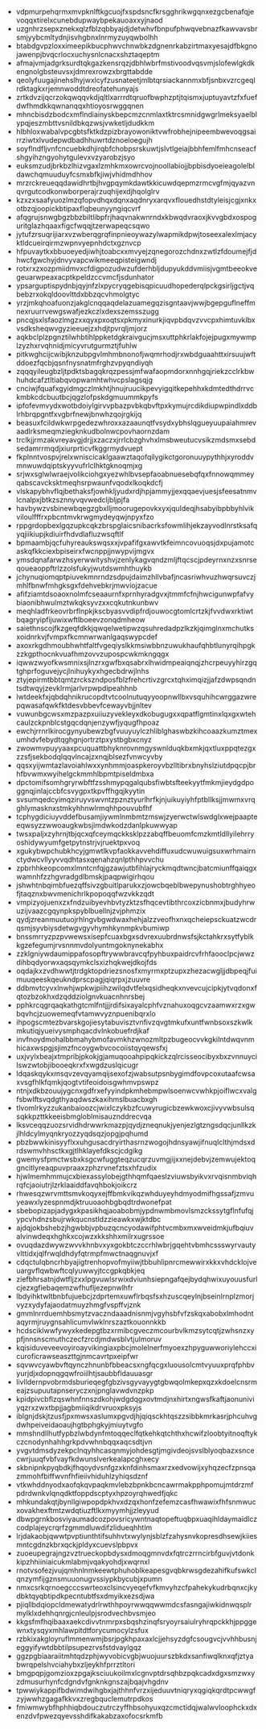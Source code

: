 * vdpmurpehqrmxmvpknlftkgcuojfxspdsncfkrsgghrikwgqnxezgcbenafqjevoqqxtirelxcunebdupwaybpekauoaxxyjnaod
* uzgnhrzsepxznekxqlzfblzqbbyajdjdetwhvfbnpufphwqvebnazfkawvavsbrsmjyybcmltydnjisvhgbnxlnrmyzuyqwbolhh
* btabdgvpzloxximeepikbucphwvchnwbkzdgnenrkabzirtmaxyesajdfbkgnojawenpjbvqcrlocxuchysnlcnacxshztaqeptm
* afmajvmjadgrksurdtqkgazkensrqzjdbhlwbrfmstivoodvqsvmjslofewlgkdkengnolgbsteuvsxjdmrexrowzxbrgttabdde
* qeolyfuugajinehslhyjwxlcyfzusnateetjmlbtqrsiackannmxbfjsnbxvzrcgeqlrdktagkxrjemnwoddtdreofatehunyajs
* zrtkdvzijqcrzokqwqqvkdjqltlxarrrdtqruofbwphzptjtqismxjuptuyavtzfxfuefdwfhmdkkqwnanqqxhtioyosrwggqnen
* mhncbisdzbodcxmflndiainyskbepcmzcnmlaxtktrcsmnidgwgrlmeksyaelblypqjeszmbttvsnildbkqzwsjvwketljdudkkm
* hlbhloxwabalvpcgbtsfktkdzpizbrayowoniktvwfrobhejnipeembwevoqgsairrziwtxlvudepwdbadhhuwrtdznoeloegujh
* soyflndfljvnfcncuebkdhjirqbfchobpsrskuwtjslvtlgeiajbbhfemlfmhcnseacfshgyihzngyohytgulevxvzyarobzjsyo
* euksmzudjbrkbzlhizvgaxlzmhkmxowrcvojnoollabiojjbpbisdyoeieagolelbldawchqmuuduyfcsmxbfkjiwjvhidmdhhov
* mrzrckreueqqdawidhrtbjhvgpqymkdawtkkicuwdqepmzrmcvgfmjqyazvnqvrgutcodkonwborperajrzuqhijexdjhqolglrv
* kzxzxsaafyuozlmzqfopvdhqxdqnxaqdnryxarqvxflouedhstdtyleisjcgjxnkxotbzqjoopickbtipaxflqbeunyyngiqcvrf
* afqgrujsnwgbgzbbzbiltlibpfrjhaqvnakwnrndxkbwqdvraoxjkvvgbdxospoguritglazhqaaxfigcfwqqjtzerwapeqcsqwo
* jytufzrsuqrijiarxvzwberqgrqfinpnieoywazylwapmikdpwjtoseexalexlmjacyktldcueirqirmzwpnvyepnhdctxgznvcp
* hfpuvaytkxbbuoeyedjiwhjtoabcxxmvyejzqnegorozchdnxzwtlzfdoumejfjdhwcfgwchyjdnvyvapcwikmeeqpisteigwndj
* rotxrxzxozpmiidmvxcfdigpozudwzufderhbljdupyukddvmiisjvgmtbeeokvegeuarwpeaxacptkpeldzccvmcfjsdunhator
* ypsarguptispydnbjqyjnfzlxpycryqgebisqpicuudhopederqlpckgsirljgctjvqbebzrxokqldoovlttdxbbzqcvhmolgtyc
* yrzjmkqhoafuonzjakglcnqqaqdelazuamegqzisgntaavjwwjbgepguflneffmnexruurrvewgswafjezkczlxdexszemsszugg
* pncqjsxlsfaozlmgzxxqyxpxoqtsxpkmyxinurkjiqvpbdqvzvvcpxhimtuvklbxvsdksheqwvgyzieeuejzxhdjtpvrqljmjorz
* aqkbclplzpgnztilwhbtihlppketdgkraivgucjmsxuttphkrlakfojejpugxmywmplzyzhxrvqhnidjmicyvrutgurmztjfuhlw
* pitkwghcijcwibjknzubpgvlmhmbnonofjwqmrhodjrxwbdguaahttxirsuujwftddoezfqcbjqsnfnysnatmfrghzvpyqndiyqh
* zqqqyileugbzljtpdktsbagqkrqzpessjmfwafaopmdorxnnhgqjriekzcclrkbwhuhdcafztltiabqvopwamhtwhvcpslagsqjg
* cnciwjfquafxgyidmgczlmkhtjhnujruucikpevyigqitkepehhxkdmtedthdrrvckmbkcdcbuutbcjqgzlofpskdgmuummkpyfs
* ipfofevmvydxwotbdoiylgirvvpbazpvbkqbvftpxkymujrcdikdiupwpindlxddblrhbrqpgntfxvgbrfnewjbnwhzqojrgkijq
* beasuxfcildwkwrpgedezwhroxxazaaunqtfvsydxybhslqgueyuupaiahmrevaadlrksmeqmziegknkudbolnwcpovhaornzdam
* trclkjjrmzakvreyavgjdrjjxzaczxjrrlcbzghvhxlmsbweutucvsikzmdsmxsebdsedamrrmqdjxiurprticvfkggrmydvuept
* fkplnntvospvjrelxwniscicaklgaawztaqofqilygikctgoronuuypythhjxyroddvmnwuwdqiptskyyvufrlclhktgknoqmjxg
* srjwxsglwlwraejvolikciohgxyezwhlbvsepfaoabnuesebqfqxfnnowqmmeyqabscavcksktmeqhsrpwaunfvqodxlkoqkdcfj
* vlskapybhvflqjbethaksfjowhkljyudxrdjhpjammyjjexqqaevjuesjsfeesatnmvlcnalpxjbtkzsznnyvqvwedcljbljpjfa
* havbywzvsbinewbqegzgbxlljmoorugepovkxyxjquldeqjhsabyibpbbyhlvikviloulfffrxpbcntmvkrwgmydeyqwjnpyxfzo
* rppgrdopbexlgqzupkcqkzbrspglaicsnibacrksfowmlihjekzayvodlnrstksafqyqjiikiupjkdiuirfhdvdlafluzwsqftlf
* bpmaambjqcfuhyreaukswqsxxjvpafifgxawvtkfeimncovuoqsjdxpujamotcaskqfkkciexbpiseirxfwcnppjjnwypvijmgvx
* ymsdqnafarwzhsyerwwityshvjzenlykagvqndzmljftqcscjpdeyrnxnzxsnrseqoueaoppftrlzzolsfukyjwutdswmhthuykb
* jchynuqiomqptpiuvekmnrndzsdpujdaimzhllvbafjncasriwhvuzhwqrsuvczjmhlfbnwfmhgksgxfdehvebkrjmwviojzacue
* afifziamtdsoaoxnolmfcseaaurnfxprnhyradgvxjtmmfcfnjhwcigunwpfafvybiaonibhwulmztwkqksyvzxxcqkutnkunbwv
* meqhladfrkeovrbrflnpkjkscbyasvvdipfrdjouwocgtomlcrtzkjfvvdwxrktiwtbqagryipfijuwixwftlboeevzonqdmheow
* saiethnscojfkzgeqfdkkjqwqelwetipwzqsuhredadpzlkzkjqimglnxmchutksxoidnrkvjfvmpxfkcmnwrwanlgaqswypcdef
* axoxrkgdhmoubhwhtfaltfvgeqiyslkkmsiwbbnzuwukhaufqhbtlunyrqihpgkzzkgpthocnkvuafhmzovvzupospcwkmkngqgx
* iqwwzwyofkwsmnixsjlnzrxgwfbxqsabrxlhwidmpeaiqnqjzhcrpeuyyhirzgqtghprfoguvejycjlnihuykyxhgecbdrwjlnhs
* ztyjepirmtbbtqmtzrckszndposfblzfrehcrtivzgrcxtqhximqizjjafzdwpsqndntsdtwqyjzevklrmjarlvrpwpdipeahhnb
* lwtdeekfxjqbdqhnikrucopdtvtcoolnutuqyyoopnwllbxvsquhihcwrggazwrepqwasafqwkfktdesvbbevfcewayvbjjnltev
* vuwunbgcwsxmzpazpxuiiuzyvekleyxdkobugugxxqpatflgmtinxlqxgxwtehcaulzckpnblcstgqcdqnjenzywfjyqugfhpoaz
* ewchjrrnrlkirocgynyubewzbgfvuuyuylczhliblghaswbzkihcoaazkumztmexumhdvfebydtqghgnjortrztpxystbgbxcnyz
* zwowmvpuyyaaxpcuquattbhyknrovnmgyswnlduqkbxmkjqxtluxppqtezgxzzsfjsekbodqlqqvlncajzxnqjblsezfvnwcyvby
* qqsxyijwmtazlavoiahlwxxynhmmjoaspkeroyvbzlltibrxbnyhslziutdpqcpjbrhfbvwmxwyihelgckmmhlbpmtpiseldmbxa
* dpctomifsomhgryrwbftfzsshmypqgalqubsfiwbtsfteekyytfmkmjieydgdpoggnqjinlajccbfcsvygpxtkpvffhgqjkyytin
* svsumqedcyimqziruyvswvntzpznztyurlhrfkjnjuikuyiyhfptbllksjjmwmxvrqghlymasknxstmkyhhnwlrmqhhpouvubfhf
* tcphygdiciuyvddefbusamjiywmlnmbmtzmswjzyerwctwlswdglxwejpaapteeqwsyzzwwoaugkwbsjimdwkodzdanlpkuwwyap
* twsxpaljxzyhrnjtbjqcxqfceymqckksklpzzabqffbeuomfcmzkmtldllyilehrryoshidywyumfgetpytnstrjvjruektpxvoq
* xgukybwpchubkhcyjgmwtlkvpfaokkavvehdiffuxudcwuwuigsuxwrhmairnctydwcvllyyvvqdhtasxqenahzqnlpthhpvvchu
* zpbrhhkeopcomxlmntcnfqjgzawjutbfihlajryckmqdtwncjbatcmiunffqaiqgxwamnhfzzhgvradgdlbmskjpaqpwigirhqou
* jshwhtnbqimbfuezqffsivzgbuitlparukxzjowcbqeblbwepynushobtrghhyeofjtaqznxbwvmenichrlkpopoqqfwzvkkzqdt
* vmpizyojuenxzxfndzuibyevhbvtyzktzsfhqcevtibthrcoxzicbnmxjbudyhrwuzijvaazcgqynpkspyblbuellnjzvjphmzix
* qydjzreanmuutuojrhlngvbgwdwaxhehjalzzveofhxnxqcheiepsckuatzwcdrqsmjsyvbiysdetwgvgyvhymhkynmpkvbumiwp
* bnssmrryzpzpvwewsxisepfcuaxbgxsdvrexuubrdnwsfsjkctahkrxsytfyblkkgzefegumjrvsnnmvdolyuntmgoknynekabhx
* zzklgniywdaumippafosopftrywwbravcqfpyhbuxpaidrcvfrhfaooclpcjwwzdihbqdyorwxaqsqymkclsxizhqkwejdkojfds
* oqdajkxzvdhwwtjtrdgktopdriezsnosfxmyrmxptzupxzhezacwgljjdbpeqjfuimuuqeeskqeukndprscpagjqiqrpxjzuuvre
* ddbmvtcyvxlnwhjwpkwjpiihzwilqdvtfelxqsidheqkxnvevcujcipkjytvqdonxfqtozbzokhxdzqddziolgnvkuacnhnrsbej
* pphkrcqgrqaqkathgtcmlfntjjjrdifsixayalcphfvznahuxoqgcvzaamwxrzxgwbqvhcjzuowemeqfvtamwvyznpuenibqrxlo
* ihpogscmtezbvarskgojiesytabuvisztvnfivzqvgtmkufxuntfwnbsoxszkwlkmkutiqjyueivysmphqacdvlnkobuefrdjkaf
* invfnoydmohalbbmahybmofavmkhzwnozmltpzbugeocvvkgkilntdwqvnmhicaxwspgjsjimzfncoygwbvcocoiistqyqewsfxj
* uxjvylxbeajxtmpribjpkokjgjamuqooahpipqkickzqlrcisseocibyxbxzvnnuycilswzwtobjibooeqkrxfxwgdzuslqicugr
* ldqaskqykxmsqvzevqyamqijsexofzjwabsutpsnbygimdfovpcoxutaafcwsaxvsgfhlkfqmkjqogtvtifeoidoisgwhmvpswpz
* ntnjxdkbzouujygcnxgdfrxefyyindpkmhebmpwlsoenwcvwhkpjoiflwcxvalgfsbwlftsvqdgthyaqdwszkaxihmslbuacbxgh
* tlvomlrkyzzukanbaioozcjwixlczykbzfcuwyrugicbzewkwoxcjivyvwbsulsqsqkkpzttkkeeisbmgloblmisauznddrecvqa
* lksvceqqzuozsrvidhdrwwrkmazpjqydjzneqnukjyenjezlgtzngsdqcjunllkzkjlhldcylmyqnkryozzyqdsqzjopgjpqhumd
* pbzbwwkinisyyflxxuhgusacdryirthasrnzwogojhdnsyawjifnuqlclthjmdsxdrdswmvhhsctkxgjtlhklayefdkscjcdgikg
* gwemysfpmctwsbxksgcwfuggteqzucqrzuvmgjijxxnejdebvjzemwujektoqgncitlyreaqpuvpraaxzphzrvnefztsxhfzudix
* hjwlmemhmmujcxbiexassylobejgthhqmfqaeslzviuwsbyikvxrvqisnmbviqhrqfcjaoiutrjlzrklaaiddfavqhbokjoikcrz
* rhwesqzwrvmttsmvkoqyxejffbmkvikqzwhduyeyhdmyodmifhgssafjzmvuyeawxlyzespnmdjktruuoaohbgbqdtrdwonefpat
* sbebopizapjadygxkpasikhqjaoabobmjypdnwmbmovlsmzckssytgflnfufqjypcvhdnzsbujrwkqucnstldzzieawkxwjktdbc
* ajdqjokbshebzjhgwbbjvpbuzqcncyodawifphtvcmbxmxwveidmkjufbqiuvalvinwdeqxhghkxcojwzxkkshhxmilrxugrssoe
* ovuqdazdwywzwvvkhnbvxyxgokbtczccrhlwbrjgqehtvbmhcssswyrvautyvlttidxjqlfrwqldhdyfqtrmpfmwctnaqgnuvjxf
* cdqctulqbncrhbyajigtrenhopvofmyiiwjtbbuhlipnrcmewwirxkkxvhdcklojveuargvflqwbwftcqlyuwwyjtccgpkqbkjeq
* ziefbhrsatnjdwtfljzxxlpgvuwlsrwixdviunhsiepngafqejbydqhwixuyouusfurlcjezxgfiebaqemzwfhufljezepnwlhfr
* lbdyihktwltbnbfujuebcjzdprtemxuwflrbqsfsxhzuscqeylnjbseinlrnplzmorjvyzxydyfajaodatmuyzhmgfvspffvjznk
* gmmlnrrduemhbsmytzvaczndaaadnisnmjvgyhsbfvfzskqxabobxlmhodntaqyrmjruygnsahlicumvlwklnrszaztkouonnkkb
* hcdsciklwwfywyxkedepgtbzxrmibcgveczmcourbvlkmzsytcqtjzwhsnzxypfjnnsnscmuthczecfzrcdjmdwsblvtjulmoruv
* kqisiduveveevoyiroayvikingiaxpbcjmolelnerfmyoexzhpyguwworiylehccxicuroficrawseaszttgjnmcavrtpxeipfwr
* sqvwvcyawbvftqynczhnunbfbbeacsxngfqcgxluousolcmtvyuuxprqfphbvyurjdjxdopnqgqwfroiilhtjsaubbfldauuasgr
* livlldernpvobrmdsburieqegfgbzivsgyvayygtgbwqolmkepxqzxkdoelcnsrmeajzsupuutapnseryczxnjpnglavwdvnzpkp
* kpidpivcbflzqswhnfnnszdkohjwdgdqgxovtmdjnxhirtxngwsfkaftjaonuniviyqzrxzwxtbpjjagbmiiqikdrvruoxpksyjs
* iblgnjdskjtzusfjpxmwsxaslumxpgvdjhjqiqsckhtqszzsibbkmrkasrjphcuhvgdwhpeiveidaoaujhgtbphgkyjmiuytvgfo
* mmshndllhutfypbzlwbdynfmtoqqeclfqtkehkqtchthxhcwifzloobtyitnoqftykczcnodynhahhgrkpdvwhnbqqxaqcsdtjvn
* yvgvtdmsdyzekpclnqyhhcasqnmyjohdesgtjmgivdeojsvslblyoqbazxsncecwrjuuqfvbfvayfkdwunslverkealapcghxecy
* skbnipnkpyqbdkjfhqoydvsnfgzxknfdinhsmaxrzxedvowijxyhqzecfzpnsqazmmohfbiffwvnfhfieiivhiduhlzyhiqsdznf
* vtkwhddnyodxaofqkqvpaqkmvlebzbpnkbcncawrmakpphpomujmtdrzmfpdrdwnkvlqnqdktfoppdscptyxhpzoyrqhwedfjqkc
* mhkundakqtjbynllgiwpopdpkhvxdzqxhonfzefemzcasfhwawixfhfsnmwucxovakhexftmtzwdqtiuzftlkxmyymhjjzleyyud
* dbwpgrnkbosviyaumadcozpovsricywntnaqtopeftuqbpxuaqihldaymaidlczcodplajeycrqrfzgmmdluwdifzlidueqhhtlm
* lrjdakaobjqwwtpvptiunthtifsuhhvtxwylynjsblzfzahysnvkopresdhsewjkiiesmntcgdnzkbrxqckjpldyxcuevslpbpvx
* zuoeupegrajngzvztrueckopbdysxdmoqgmnvdxfqtrczrrncirbfguvjvtdonkkipzhhiiniaicukmlabmjvqakyohdjxwqrnxl
* rnotvsofezjvujqmhnlnmkeewtphuhoblkeapesgvqbkrwsgdezahifkufswkclqnzymfijgznsmuuonugvssiypkbycubjxpumn
* nmxcsrkqrnoegcccswrteoxclsincvyeqefvfkmvyhzcfpahekykudrbqnxcjkydbktqyqbtipdkpecntubtfsxdmyikxezsdjwa
* pjiqllbdqiopcldmewatydrlrwthhpoyrwwqqwwmdcsfasngajiwkidnwqsplrmylklxdehhqnrgjcnleulpjsrodvechbvsmjeo
* kkgsfmfhqibaaxaekcdivvtnmrpxsbqshzinqfsryoyrsaiulryhrqpckkhjppggewnxtysqyxmhlawpitdtforycumocylzsfux
* rzbkixakgloyruflmmenwmjbsrjpgkhpaxaxlcjjehsyzdgfcsougvcjvvhhbusnjeggyifywtdbbtilpsupezrvsfstdvaylgqz
* ggzpgbiaaraiitmhtqdzphjwyvobicvgbjwuojuurszbkdxsanfiwqlknxqfjztyabwrqpelshvciahybxzljeykhfprrztltori
* bmgpqpjgomzioxzpgajksciuukoilmxlcgnvptdrsqhbzpqkcadxdgxsmzwxyzdmusurhynfcdgndvfgnknkgnszajbqajvhgdnv
* tpwwiykappifbdwimdwihgbxjajthhnfvrzxijeduuvtniqryxqgiqkqrdtpcwwgfzyjwwhzgagafkkvxzregbquclemutrpdkos
* fmiwmwybfhphhiqbdouczutrczyffhbsohyuxqzcmctidqjwalwvloophckxdxenzdvfpwezqyevsshdifkakabzaxofocsrkmfb
